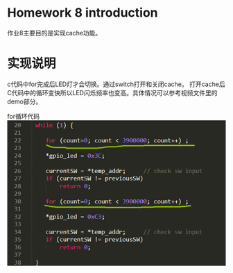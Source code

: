 # Homework 8 introduction
作业8主要目的是实现cache功能。

# 实现说明
c代码中for完成后LED灯才会切换。通过switch打开和关闭cache。
打开cache后C代码中的循环变快所以LED闪烁频率也变高。具体情况可以参考视频文件里的demo部分。

for循环代码
![image](https://github.com/Lin-CX/computer-system-design/blob/main/hw8-cache/hw8for.png)
